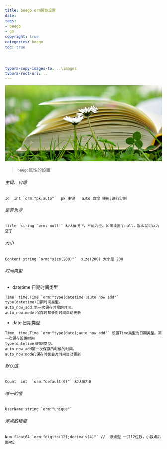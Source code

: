 ```yaml
---
title: beego orm属性设置
date: 
tags: 
- beego 
- go 
copyright: true
categories: beego
toc: true

 
 
typora-copy-images-to: ..\images
typora-root-url: ..
---
```


![æ¬ä¹¦, è¯"å, æ¾æ¾, èå°, ä¹¦é¡µ, æè², å¾ä¹¦, å­¦ä¹ , æå­¦, éè](/images/book-2304389__340.jpg)

<!-- more -->



> `beego`属性的设置

 ###### 主键、自增

```mysql
Id  int `orm:"pk;auto"`  pk 主键   auto 自增 使用;进行分割  
```

###### 是否为空

```mysql
Title  string `orm:"null"` 默认情况下，不能为空。如果设置了null，那么就可以为空了
```

###### 大小

```mysql
Content string `orm:"size(200)"`  size(200) 大小是 200 
```

###### 时间类型

- datetime 日期时间类型

```mysql
Time  time.Time `orm:"type(datetime);auto_now_add"` 
type(datetime)日期时间类型。
auto_now_add:第一次保存时候的时间。  
auto_now:model保存时都会对时间自动更新      
```

- date 日期类型

```mysql
Time  time.Time `orm:"type(date);auto_now_add"` 设置Time类型为日期类型。第一次保存设置时间
type(datetime)时间类型。
auto_now_add第一次保存的时候的时间。  
auto_now:model保存时都会对时间自动更新     
```

###### 默认值

```mysql
Count  int  `orm:"default(0)"` 默认值为0   
```

###### 唯一的值

```mysql
UserName string `orm:"unique"`
```

###### 浮点数精度

```mysql
Num float64 `orm:"digits(12);decimals(4)"` //  浮点型 一共12位数，小数点后面4位
```

